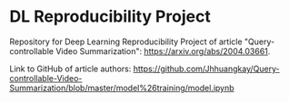 # DL Reproducibility Project

Repository for Deep Learning Reproducibility Project of article "Query-controllable Video Summarization": https://arxiv.org/abs/2004.03661.

Link to GitHub of article authors: https://github.com/Jhhuangkay/Query-controllable-Video-Summarization/blob/master/model%26training/model.ipynb


